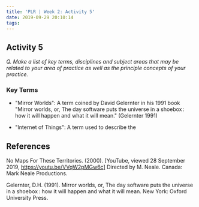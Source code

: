 ```yaml
---
title: 'PLR | Week 2: Activity 5'
date: 2019-09-29 20:10:14
tags:
---
```


## Activity 5

_Q. Make a list of key terms, disciplines and subject areas that may be related to your area of practice as well as the principle concepts of your practice._

### Key Terms

- "Mirror Worlds": A term coined by David Gelernter in his 1991 book "Mirror worlds, or, The day software puts the universe in a shoebox : how it will happen and what it will mean." (Gelernter 1991)

- "Internet of Things": A term used to describe the

## References

No Maps For These Territories. (2000). [YouTube, viewed 28 September 2019, https://youtu.be/VVqW2pMGw6c] Directed by M. Neale. Canada: Mark Neale Productions.

Gelernter, D.H. (1991). Mirror worlds, or, The day software puts the universe in a shoebox : how it will happen and what it will mean. New York: Oxford University Press.
